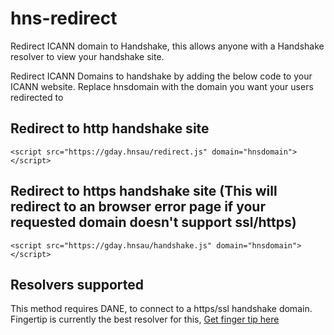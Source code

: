 # hns-redirect
Redirect ICANN domain to Handshake, this allows anyone with a Handshake resolver to view your handshake site.

Redirect ICANN Domains to handshake by adding the below code to your ICANN website. Replace hnsdomain with the domain you want your users redirected to

## Redirect to http handshake site
`<script src="https://gday.hnsau/redirect.js" domain="hnsdomain"></script>`

## Redirect to https handshake site (This will redirect to an browser error page if your requested domain doesn't support ssl/https) 
`<script src="https://gday.hnsau/handshake.js" domain="hnsdomain"></script>`


## Resolvers supported
This method requires DANE, to connect to a https/ssl handshake domain.
Fingertip is currently the best resolver for this, [Get finger tip here](https://impervious.com/fingertip.html)
